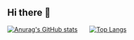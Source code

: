 ## Hi there 👋

<!--
**yutian81/yutian81** is a ✨ _special_ ✨ repository because its `README.md` (this file) appears on your GitHub profile.

Here are some ideas to get you started:

- 🔭 I’m currently working on ...
- 🌱 I’m currently learning ...
- 👯 I’m looking to collaborate on ...
- 🤔 I’m looking for help with ...
- 💬 Ask me about ...
- 📫 How to reach me: ...
- 😄 Pronouns: ...
- ⚡ Fun fact: ...
-->

[![Anurag's GitHub stats](https://github-readme-stats.vercel.app/api?username=yutian81&show_icons=true&hide=contribs&theme=default&show_owner=true)](https://github.com/anuraghazra/github-readme-stats) &nbsp;&nbsp;&nbsp;&nbsp;&nbsp; [![Top Langs](https://github-readme-stats.vercel.app/api/top-langs/?username=yutian81&layout=compact)](https://github.com/anuraghazra/github-readme-stats)

